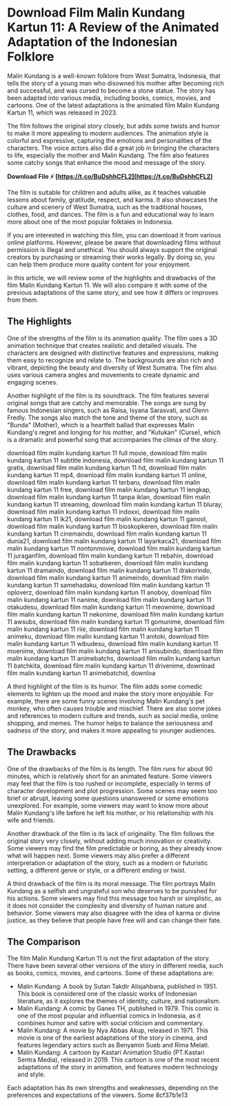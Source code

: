# Download Film Malin Kundang Kartun 11: A Review of the Animated Adaptation of the Indonesian Folklore
 
Malin Kundang is a well-known folklore from West Sumatra, Indonesia, that tells the story of a young man who disowned his mother after becoming rich and successful, and was cursed to become a stone statue. The story has been adapted into various media, including books, comics, movies, and cartoons. One of the latest adaptations is the animated film Malin Kundang Kartun 11, which was released in 2023.
 
The film follows the original story closely, but adds some twists and humor to make it more appealing to modern audiences. The animation style is colorful and expressive, capturing the emotions and personalities of the characters. The voice actors also did a great job in bringing the characters to life, especially the mother and Malin Kundang. The film also features some catchy songs that enhance the mood and message of the story.
 
**Download File ⚡ [https://t.co/BuDshhCFL2](https://t.co/BuDshhCFL2)**


 
The film is suitable for children and adults alike, as it teaches valuable lessons about family, gratitude, respect, and karma. It also showcases the culture and scenery of West Sumatra, such as the traditional houses, clothes, food, and dances. The film is a fun and educational way to learn more about one of the most popular folktales in Indonesia.
 
If you are interested in watching this film, you can download it from various online platforms. However, please be aware that downloading films without permission is illegal and unethical. You should always support the original creators by purchasing or streaming their works legally. By doing so, you can help them produce more quality content for your enjoyment.
  
In this article, we will review some of the highlights and drawbacks of the film Malin Kundang Kartun 11. We will also compare it with some of the previous adaptations of the same story, and see how it differs or improves from them.
 
## The Highlights
 
One of the strengths of the film is its animation quality. The film uses a 3D animation technique that creates realistic and detailed visuals. The characters are designed with distinctive features and expressions, making them easy to recognize and relate to. The backgrounds are also rich and vibrant, depicting the beauty and diversity of West Sumatra. The film also uses various camera angles and movements to create dynamic and engaging scenes.
 
Another highlight of the film is its soundtrack. The film features several original songs that are catchy and memorable. The songs are sung by famous Indonesian singers, such as Raisa, Isyana Sarasvati, and Glenn Fredly. The songs also match the tone and theme of the story, such as "Bunda" (Mother), which is a heartfelt ballad that expresses Malin Kundang's regret and longing for his mother, and "Kutukan" (Curse), which is a dramatic and powerful song that accompanies the climax of the story.
 
download film malin kundang kartun 11 full movie,  download film malin kundang kartun 11 subtitle indonesia,  download film malin kundang kartun 11 gratis,  download film malin kundang kartun 11 hd,  download film malin kundang kartun 11 mp4,  download film malin kundang kartun 11 online,  download film malin kundang kartun 11 terbaru,  download film malin kundang kartun 11 free,  download film malin kundang kartun 11 lengkap,  download film malin kundang kartun 11 tanpa iklan,  download film malin kundang kartun 11 streaming,  download film malin kundang kartun 11 bluray,  download film malin kundang kartun 11 indoxxi,  download film malin kundang kartun 11 lk21,  download film malin kundang kartun 11 ganool,  download film malin kundang kartun 11 bioskopkeren,  download film malin kundang kartun 11 cinemaindo,  download film malin kundang kartun 11 dunia21,  download film malin kundang kartun 11 layarkaca21,  download film malin kundang kartun 11 nontonmovie,  download film malin kundang kartun 11 juraganfilm,  download film malin kundang kartun 11 rebahin,  download film malin kundang kartun 11 sobatkeren,  download film malin kundang kartun 11 dramaindo,  download film malin kundang kartun 11 drakorindo,  download film malin kundang kartun 11 animeindo,  download film malin kundang kartun 11 samehadaku,  download film malin kundang kartun 11 oploverz,  download film malin kundang kartun 11 anoboy,  download film malin kundang kartun 11 nanime,  download film malin kundang kartun 11 otakudesu,  download film malin kundang kartun 11 meownime,  download film malin kundang kartun 11 nekonime,  download film malin kundang kartun 11 awsubs,  download film malin kundang kartun 11 gomunime,  download film malin kundang kartun 11 riie,  download film malin kundang kartun 11 animeku,  download film malin kundang kartun 11 anitoki,  download film malin kundang kartun 11 wibudesu,  download film malin kundang kartun 11 moenime,  download film malin kundang kartun 11 anisubindo,  download film malin kundang kartun 11 animebatchs,  download film malin kundang kartun 11 batchkita,  download film malin kundang kartun 11 drivenime,  download film malin kundang kartun 11 animebatchid,  downloa
 
A third highlight of the film is its humor. The film adds some comedic elements to lighten up the mood and make the story more enjoyable. For example, there are some funny scenes involving Malin Kundang's pet monkey, who often causes trouble and mischief. There are also some jokes and references to modern culture and trends, such as social media, online shopping, and memes. The humor helps to balance the seriousness and sadness of the story, and makes it more appealing to younger audiences.
 
## The Drawbacks
 
One of the drawbacks of the film is its length. The film runs for about 90 minutes, which is relatively short for an animated feature. Some viewers may feel that the film is too rushed or incomplete, especially in terms of character development and plot progression. Some scenes may seem too brief or abrupt, leaving some questions unanswered or some emotions unexplored. For example, some viewers may want to know more about Malin Kundang's life before he left his mother, or his relationship with his wife and friends.
 
Another drawback of the film is its lack of originality. The film follows the original story very closely, without adding much innovation or creativity. Some viewers may find the film predictable or boring, as they already know what will happen next. Some viewers may also prefer a different interpretation or adaptation of the story, such as a modern or futuristic setting, a different genre or style, or a different ending or twist.
 
A third drawback of the film is its moral message. The film portrays Malin Kundang as a selfish and ungrateful son who deserves to be punished for his actions. Some viewers may find this message too harsh or simplistic, as it does not consider the complexity and diversity of human nature and behavior. Some viewers may also disagree with the idea of karma or divine justice, as they believe that people have free will and can change their fate.
 
## The Comparison
 
The film Malin Kundang Kartun 11 is not the first adaptation of the story. There have been several other versions of the story in different media, such as books, comics, movies, and cartoons. Some of these adaptations are:
 
- Malin Kundang: A book by Sutan Takdir Alisjahbana, published in 1951. This book is considered one of the classic works of Indonesian literature, as it explores the themes of identity, culture, and nationalism.
- Malin Kundang: A comic by Ganes TH, published in 1979. This comic is one of the most popular and influential comics in Indonesia, as it combines humor and satire with social criticism and commentary.
- Malin Kundang: A movie by Nya Abbas Akup, released in 1971. This movie is one of the earliest adaptations of the story in cinema, and features legendary actors such as Benyamin Sueb and Rima Melati.
- Malin Kundang: A cartoon by Kastari Animation Studio (PT.Kastari Sentra Media), released in 2019. This cartoon is one of the most recent adaptations of the story in animation, and features modern technology and style.

Each adaptation has its own strengths and weaknesses, depending on the preferences and expectations of the viewers. Some
 8cf37b1e13
 

